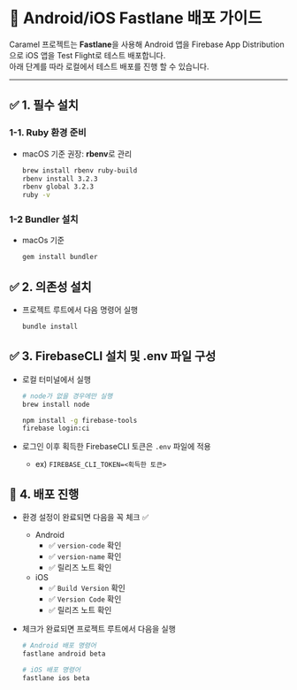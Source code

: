 # 🚀 Android/iOS Fastlane 배포 가이드

Caramel 프로젝트는 **Fastlane**을 사용해 Android 앱을 Firebase App Distribution으로 iOS 앱을 Test Flight로 테스트 배포합니다.  
아래 단계를 따라 로컬에서 테스트 배포를 진행 할 수 있습니다.

---

## ✅ 1. 필수 설치

### 1-1. Ruby 환경 준비
- macOS 기준 권장: **rbenv**로 관리
  ```bash
  brew install rbenv ruby-build
  rbenv install 3.2.3 
  rbenv global 3.2.3
  ruby -v
  ```

### 1-2 Bundler 설치
- macOs 기준
  ```bash
  gem install bundler
  ```
  
## ✅ 2. 의존성 설치
- 프로젝트 루트에서 다음 명령어 실행
  ```bash
  bundle install
  ```
  
## ✅ 3. FirebaseCLI 설치 및 .env 파일 구성
- 로컬 터미널에서 실행
  ```bash
  # node가 없을 경우에만 실행
  brew install node
  
  npm install -g firebase-tools
  firebase login:ci
  ```

- 로그인 이후 획득한 FirebaseCLI 토큰은 `.env` 파일에 적용
  - ex) `FIREBASE_CLI_TOKEN=<획득한 토큰>`

## 🚀 4. 배포 진행
- 환경 설정이 완료되면 다음을 꼭 체크 ✅
  - Android
    - ✅ `version-code` 확인
    - ✅ `version-name` 확인
    - ✅ 릴리즈 노트 확인
  - iOS
    - ✅ `Build Version` 확인
    - ✅ `Version Code` 확인
    - ✅ 릴리즈 노트 확인

- 체크가 완료되면 프로젝트 루트에서 다음을 실행
  ```bash
  # Android 배포 명령어
  fastlane android beta
  
  # iOS 배포 명령어
  fastlane ios beta
  ```